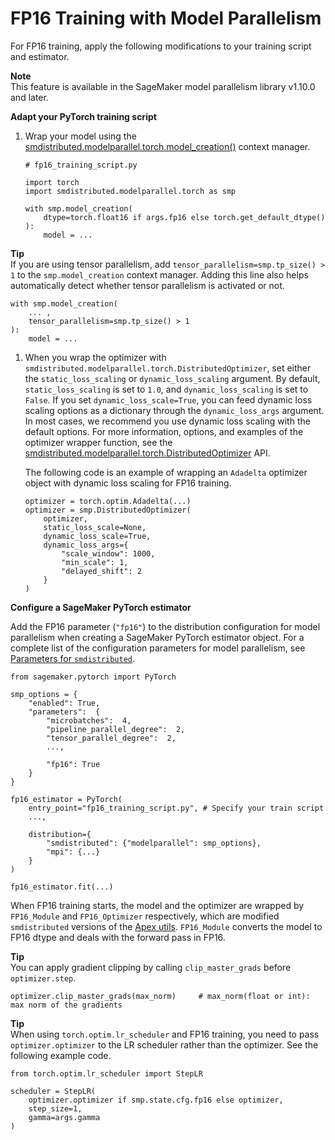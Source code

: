 # FP16 Training with Model Parallelism<a name="model-parallel-extended-features-pytorch-fp16"></a>

For FP16 training, apply the following modifications to your training script and estimator\.

**Note**  
This feature is available in the SageMaker model parallelism library v1\.10\.0 and later\.

**Adapt your PyTorch training script**

1. Wrap your model using the [smdistributed\.modelparallel\.torch\.model\_creation\(\)](https://sagemaker.readthedocs.io/en/stable/api/training/smp_versions/latest/smd_model_parallel_pytorch.html#smdistributed.modelparallel.torch.model_creation) context manager\.

   ```
   # fp16_training_script.py
   
   import torch
   import smdistributed.modelparallel.torch as smp
   
   with smp.model_creation(
       dtype=torch.float16 if args.fp16 else torch.get_default_dtype()
   ):
       model = ...
   ```
**Tip**  
If you are using tensor parallelism, add `tensor_parallelism=smp.tp_size() > 1` to the `smp.model_creation` context manager\. Adding this line also helps automatically detect whether tensor parallelism is activated or not\.  

   ```
   with smp.model_creation(
       ... ,
       tensor_parallelism=smp.tp_size() > 1
   ):
       model = ...
   ```

1. When you wrap the optimizer with `smdistributed.modelparallel.torch.DistributedOptimizer`, set either the `static_loss_scaling` or `dynamic_loss_scaling` argument\. By default, `static_loss_scaling` is set to `1.0`, and `dynamic_loss_scaling` is set to `False`\. If you set `dynamic_loss_scale=True`, you can feed dynamic loss scaling options as a dictionary through the `dynamic_loss_args` argument\. In most cases, we recommend you use dynamic loss scaling with the default options\. For more information, options, and examples of the optimizer wrapper function, see the [smdistributed\.modelparallel\.torch\.DistributedOptimizer](https://sagemaker.readthedocs.io/en/stable/api/training/smp_versions/latest/smd_model_parallel_pytorch.html#smdistributed-modelparallel-torch-distributedoptimizer) API\.

   The following code is an example of wrapping an `Adadelta` optimizer object with dynamic loss scaling for FP16 training\.

   ```
   optimizer = torch.optim.Adadelta(...)
   optimizer = smp.DistributedOptimizer(
       optimizer,
       static_loss_scale=None,
       dynamic_loss_scale=True,
       dynamic_loss_args={
           "scale_window": 1000,
           "min_scale": 1,
           "delayed_shift": 2
       }
   )
   ```

**Configure a SageMaker PyTorch estimator**

Add the FP16 parameter \(`"fp16"`\) to the distribution configuration for model parallelism when creating a SageMaker PyTorch estimator object\. For a complete list of the configuration parameters for model parallelism, see [Parameters for `smdistributed`](https://sagemaker.readthedocs.io/en/stable/api/training/smd_model_parallel_general.html#parameters-for-smdistributed)\.

```
from sagemaker.pytorch import PyTorch

smp_options = {
    "enabled": True,
    "parameters":  {
        "microbatches":  4,
        "pipeline_parallel_degree":  2,
        "tensor_parallel_degree":  2,
        ...,

        "fp16": True
    }
}

fp16_estimator = PyTorch(
    entry_point="fp16_training_script.py", # Specify your train script
    ...,

    distribution={
        "smdistributed": {"modelparallel": smp_options},
        "mpi": {...}
    }
)

fp16_estimator.fit(...)
```

When FP16 training starts, the model and the optimizer are wrapped by `FP16_Module` and `FP16_Optimizer` respectively, which are modified `smdistributed` versions of the [Apex utils](https://nvidia.github.io/apex/fp16_utils.html#apex-fp16-utils)\. `FP16_Module` converts the model to FP16 dtype and deals with the forward pass in FP16\.

**Tip**  
You can apply gradient clipping by calling `clip_master_grads` before `optimizer.step`\.  

```
optimizer.clip_master_grads(max_norm)     # max_norm(float or int): max norm of the gradients
```

**Tip**  
When using `torch.optim.lr_scheduler` and FP16 training, you need to pass `optimizer.optimizer` to the LR scheduler rather than the optimizer\. See the following example code\.  

```
from torch.optim.lr_scheduler import StepLR

scheduler = StepLR(
    optimizer.optimizer if smp.state.cfg.fp16 else optimizer,
    step_size=1,
    gamma=args.gamma
)
```